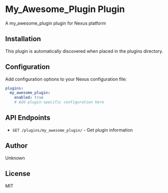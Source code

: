 # My_Awesome_Plugin Plugin

A my_awesome_plugin plugin for Nexus platform

## Installation

This plugin is automatically discovered when placed in the plugins directory.

## Configuration

Add configuration options to your Nexus configuration file:

```yaml
plugins:
  my_awesome_plugin:
    enabled: true
    # Add plugin-specific configuration here
```

## API Endpoints

- `GET /plugins/my_awesome_plugin/` - Get plugin information

## Author

Unknown

## License

MIT
